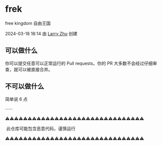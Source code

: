 # frek
free kingdom 自由王国

2024-03-18 18:14 由 [Larry Zhu](https://github.com/LarryZhu-dev) 创建

## 可以做什么

你可以提交任意可以正常运行的 Pull requests，你的 PR 大多数不会经过仔细审查，就可以被直接合并。

## 不可以做什么

简单说 6 点

······

⚠⚠⚠⚠⚠⚠⚠⚠⚠⚠⚠⚠⚠⚠⚠⚠⚠⚠⚠⚠⚠⚠⚠⚠⚠⚠⚠⚠⚠⚠⚠

​					此仓库可能包含恶意代码，谨慎运行

⚠⚠⚠⚠⚠⚠⚠⚠⚠⚠⚠⚠⚠⚠⚠⚠⚠⚠⚠⚠⚠⚠⚠⚠⚠⚠⚠⚠⚠⚠⚠
